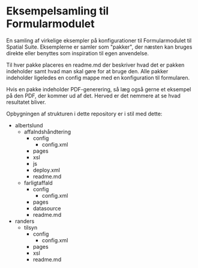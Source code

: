 # Eksempelsamling til Formularmodulet

En samling af virkelige eksempler på konfigurationer til Formularmodulet til Spatial Suite. Eksemplerne er samler som "pakker", der næsten kan bruges direkte eller benyttes som inspiration til egen anvendelse.

Til hver pakke placeres en readme.md der beskriver hvad det er pakken indeholder samt hvad man skal gøre for at bruge den. Alle pakker indeholder ligeledes en config mappe med en konfiguration til formularen.

Hvis en pakke indeholder PDF-generering, så læg også gerne et eksempel på den PDF, der kommer ud af det. Herved er det nemmere at se hvad resultatet bliver.

Opbygningen af strukturen i dette repository er i stil med dette:

- albertslund
  - affalndshåndtering
    - config
      - config.xml
    - pages
    - xsl
    - js
    - deploy.xml
    - readme.md
  - farligtaffald
    - config
      - config.xml
    - pages
    - datasource
    - readme.md
- randers
  - tilsyn
    - config
      - config.xml
    - pages
    - xsl
    - readme.md
